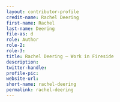```yaml
---
layout: contributor-profile
credit-name: Rachel Deering
first-name: Rachel
last-name: Deering
file-as: d
role: Author
role-2:
role-3:
title: Rachel Deering — Work in Fireside
description:
twitter-handle:
profile-pic:
website-url:
short-name: rachel-deering
permalink: rachel-deering
---
```

